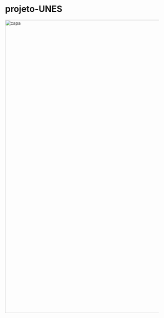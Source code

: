 # projeto-UNES

<img width="960" alt="capa" src="https://github.com/Quezia-Emilly/projeto-UNES/assets/98235659/73d5b6fa-933a-430f-9b23-fe82cbd9b678">
